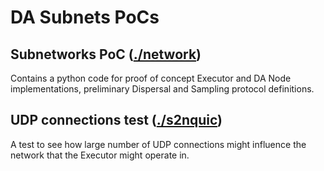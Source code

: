 # DA Subnets PoCs

## Subnetworks PoC ([./network](./network))

Contains a python code for proof of concept Executor and DA Node implementations, preliminary Dispersal and Sampling protocol definitions.

## UDP connections test ([./s2nquic](./s2nquic))

A test to see how large number of UDP connections might influence the network that the Executor might operate in.

